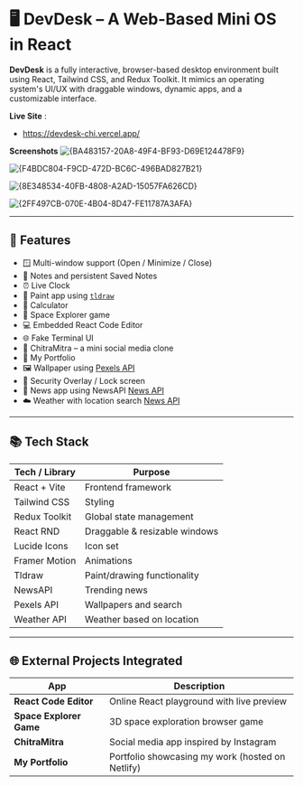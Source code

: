 # 🖥️ DevDesk – A Web-Based Mini OS in React

**DevDesk** is a fully interactive, browser-based desktop environment built using React, Tailwind CSS, and Redux Toolkit. It mimics an operating system's UI/UX with draggable windows, dynamic apps, and a customizable interface.

**Live Site** :
- https://devdesk-chi.vercel.app/

**Screenshots**
 ![{BA483157-20A8-49F4-BF93-D69E124478F9}](https://github.com/user-attachments/assets/3ace5daf-5187-4ee8-a1c8-2cfc5a5c01e4)

 ![{F4BDC804-F9CD-472D-BC6C-496BAD827B21}](https://github.com/user-attachments/assets/a49f489a-e811-455f-be8a-c9f18d563146)

 ![{8E348534-40FB-4808-A2AD-15057FA626CD}](https://github.com/user-attachments/assets/3f61413d-c07f-40c8-9593-722c4ff3d0af)

 ![{2FF497CB-070E-4B04-8D47-FE11787A3AFA}](https://github.com/user-attachments/assets/273b287e-5c03-4637-8651-26a26cc0f0fd)

---

## 🚀 Features

- 🪟 Multi-window support (Open / Minimize / Close)
- 📝 Notes and persistent Saved Notes
- ⏰ Live Clock
- 🎨 Paint app using [`tldraw`](https://www.tldraw.com/)
- 🧮 Calculator
- 🌌 Space Explorer game 
- 💻 Embedded React Code Editor
- 🌐 Fake Terminal UI
- 📸 ChitraMitra – a mini social media clone
- 📁 My Portfolio
- 🖼️ Wallpaper using [Pexels API](https://www.pexels.com/api/)
- 🔐 Security Overlay / Lock screen
- 📰 News app using NewsAPI [News API](https://newsapi.org/)
- ☁️ Weather with location search [News API](https://www.weatherapi.com/)

---

## 📚 Tech Stack

| Tech / Library       | Purpose                             |
|----------------------|-------------------------------------|
| React + Vite         | Frontend framework                  |
| Tailwind CSS         | Styling                             |
| Redux Toolkit        | Global state management             |
| React RND            | Draggable & resizable windows       |
| Lucide Icons         | Icon set                            |
| Framer Motion        | Animations                          |
| Tldraw               | Paint/drawing functionality         |
| NewsAPI              | Trending news                       |
| Pexels API           | Wallpapers and search               |
| Weather API          | Weather based on location           |

---

## 🌐 External Projects Integrated

| App                    | Description                                      |
|------------------------|--------------------------------------------------|
| **React Code Editor**  | Online React playground with live preview        |
| **Space Explorer Game**| 3D space exploration browser game                |
| **ChitraMitra**        | Social media app inspired by Instagram           |
| **My Portfolio**       | Portfolio showcasing my work (hosted on Netlify) |



